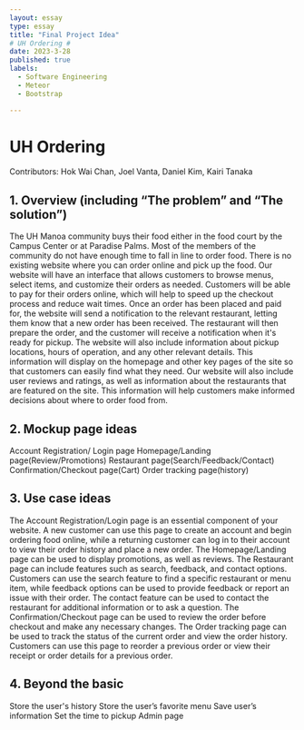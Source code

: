 ```yaml
---
layout: essay
type: essay
title: "Final Project Idea"
# UH Ordering #
date: 2023-3-28
published: true
labels:
  - Software Engineering
  - Meteor
  - Bootstrap

---
```

# UH Ordering #

Contributors: Hok Wai Chan, Joel Vanta, Daniel Kim, Kairi Tanaka

## 1. Overview (including “The problem” and “The solution”) ##
The UH Manoa community buys their food either in the food court by the Campus Center or at Paradise Palms. Most of the members of the community do not have enough time to fall in line to order food. There is no existing website where you can order online and pick up the food. Our website will have an interface that allows customers to browse menus, select items, and customize their orders as needed. Customers will be able to pay for their orders online, which will help to speed up the checkout process and reduce wait times. Once an order has been placed and paid for, the website will send a notification to the relevant restaurant, letting them know that a new order has been received. The restaurant will then prepare the order, and the customer will receive a notification when it's ready for pickup. The website will also include information about pickup locations, hours of operation, and any other relevant details. This information will display on the homepage and other key pages of the site so that customers can easily find what they need. Our website will also include user reviews and ratings, as well as information about the restaurants that are featured on the site. This information will help customers make informed decisions about where to order food from.

## 2. Mockup page ideas ##
Account Registration/ Login page
Homepage/Landing page(Review/Promotions) 
Restaurant page(Search/Feedback/Contact)
Confirmation/Checkout page(Cart)
Order tracking page(history)

## 3. Use case ideas ##
The Account Registration/Login page is an essential component of your website. A new customer can use this page to create an account and begin ordering food online, while a returning customer can log in to their account to view their order history and place a new order. The Homepage/Landing page can be used to display promotions, as well as reviews. The Restaurant page can include features such as search, feedback, and contact options. Customers can use the search feature to find a specific restaurant or menu item, while feedback options can be used to provide feedback or report an issue with their order. The contact feature can be used to contact the restaurant for additional information or to ask a question. The Confirmation/Checkout page can be used to review the order before checkout and make any necessary changes. The Order tracking page can be used to track the status of the current order and view the order history. Customers can use this page to reorder a previous order or view their receipt or order details for a previous order.

## 4. Beyond the basic ##
Store the user's history
Store the user’s favorite menu
Save user’s information
Set the time to pickup
Admin page
